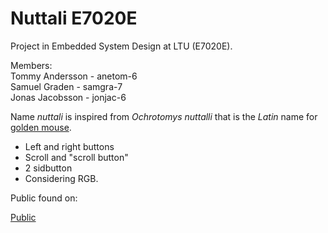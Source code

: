 # Nuttali E7020E

Project in Embedded System Design at LTU (E7020E).

Members:  
Tommy Andersson - anetom-6  
Samuel Graden   - samgra-7  
Jonas Jacobsson - jonjac-6  

Name *nuttali* is inspired from *Ochrotomys nuttalli* that is the *Latin* name for [golden mouse](https://en.wikipedia.org/wiki/Golden_mouse).



- Left and right buttons
- Scroll and "scroll button"
- 2 sidbutton
- Considering RGB.

Public found on:

[Public](https://github.com/01joja/project-mirror-E7020E)


